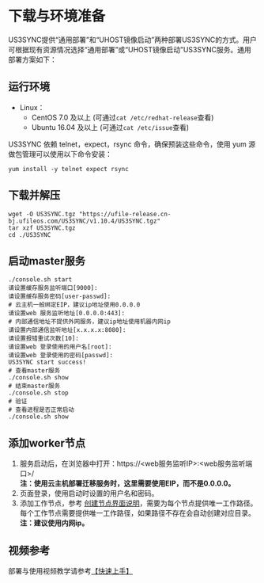 # 下载与环境准备

US3SYNC提供“通用部署”和“UHOST镜像启动”两种部署US3SYNC的方式。用户可根据现有资源情况选择“通用部署”或“UHOST镜像启动”US3SYNC服务。通用部署方案如下：

## 运行环境

- Linux：
  - CentOS 7.0 及以上 (可通过`cat /etc/redhat-release`查看)
  - Ubuntu 16.04 及以上 (可通过`cat /etc/issue`查看)

US3SYNC 依赖 telnet，expect，rsync 命令，确保预装这些命令，使用 yum 源做包管理可以使用以下命令安装：

```
yum install -y telnet expect rsync
```

## 下载并解压

```
wget -O US3SYNC.tgz "https://ufile-release.cn-bj.ufileos.com/US3SYNC/v1.10.4/US3SYNC.tgz"
tar xzf US3SYNC.tgz
cd ./US3SYNC
```

## 启动master服务

```
./console.sh start
请设置缓存服务监听端口[9000]:
请设置缓存服务密码[user-passwd]:
# 云主机一般绑定EIP，建议ip地址使用0.0.0.0
请设置web 服务监听地址[0.0.0.0:443]:
# 内部通信地址不提供外网服务，建议ip地址使用机器内网ip
请设置内部通信监听地址[x.x.x.x:8080]:
请设置报错重试次数[10]:
请设置web 登录使用的用户名[root]: 
请设置web 登录使用的密码[passwd]: 
US3SYNC start success!
# 查看master服务
./console.sh show
# 结束master服务
./console.sh stop
# 验证
# 查看进程是否正常启动
./console.sh show
```

## 添加worker节点

1. 服务启动后，在浏览器中打开：https://<web服务监听IP>:<web服务监听端口>/<br>**注：使用云主机部署迁移服务时，这里需要使用EIP，而不是0.0.0.0。**
2. 页面登录，使用启动时设置的用户名和密码。
3. 添加工作节点，参考 [创建节点界面说明](/ufile/tools/us3sync/quickaccess?id=创建节点界面说明)，需要为每个节点提供唯一工作路径。
   每个工作节点需要提供唯一工作路径，如果路径不存在会自动创建对应目录。<br>**注：建议使用内网ip。**
   
## 视频参考

部署与使用视频教学请参考[【快速上手】](/ufile/tools/us3sync/quickaccess?id=视频教学
)
